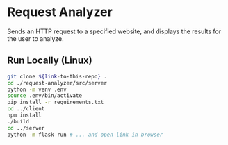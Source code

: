 # Request Analyzer

Sends an HTTP request to a specified website, and displays the results for the user to analyze.

## Run Locally (Linux)

```bash
git clone ${link-to-this-repo} .
cd ./request-analyzer/src/server
python -m venv .env
source .env/bin/activate
pip install -r requirements.txt
cd ../client
npm install
./build
cd ../server
python -m flask run # ... and open link in browser
```
